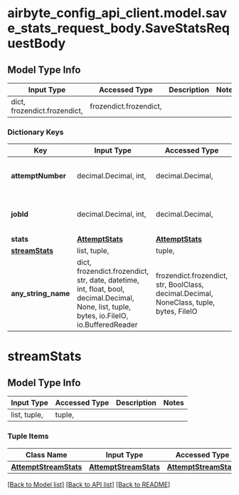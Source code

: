 # airbyte_config_api_client.model.save_stats_request_body.SaveStatsRequestBody

## Model Type Info
Input Type | Accessed Type | Description | Notes
------------ | ------------- | ------------- | -------------
dict, frozendict.frozendict,  | frozendict.frozendict,  |  | 

### Dictionary Keys
Key | Input Type | Accessed Type | Description | Notes
------------ | ------------- | ------------- | ------------- | -------------
**attemptNumber** | decimal.Decimal, int,  | decimal.Decimal,  |  | value must be a 32 bit integer
**jobId** | decimal.Decimal, int,  | decimal.Decimal,  |  | value must be a 64 bit integer
**stats** | [**AttemptStats**](AttemptStats.md) | [**AttemptStats**](AttemptStats.md) |  | 
**[streamStats](#streamStats)** | list, tuple,  | tuple,  |  | [optional] 
**any_string_name** | dict, frozendict.frozendict, str, date, datetime, int, float, bool, decimal.Decimal, None, list, tuple, bytes, io.FileIO, io.BufferedReader | frozendict.frozendict, str, BoolClass, decimal.Decimal, NoneClass, tuple, bytes, FileIO | any string name can be used but the value must be the correct type | [optional]

# streamStats

## Model Type Info
Input Type | Accessed Type | Description | Notes
------------ | ------------- | ------------- | -------------
list, tuple,  | tuple,  |  | 

### Tuple Items
Class Name | Input Type | Accessed Type | Description | Notes
------------- | ------------- | ------------- | ------------- | -------------
[**AttemptStreamStats**](AttemptStreamStats.md) | [**AttemptStreamStats**](AttemptStreamStats.md) | [**AttemptStreamStats**](AttemptStreamStats.md) |  | 

[[Back to Model list]](../../README.md#documentation-for-models) [[Back to API list]](../../README.md#documentation-for-api-endpoints) [[Back to README]](../../README.md)

